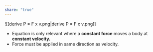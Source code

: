 ```yaml
---
share: "true"
---
```

![[derive P = F x v.png|derive P = F x v.png]]
- Equation is only relevant where a **constant force** moves a body at **constant velocity.**
- Force must be applied in same direction as velocity. 
